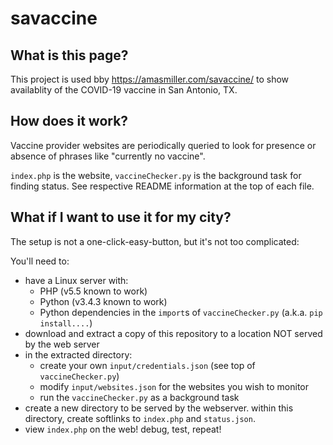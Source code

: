 # savaccine

## What is this page?

This project is used bby https://amasmiller.com/savaccine/ to show availablity of the COVID-19 vaccine in San Antonio, TX.

## How does it work?

Vaccine provider websites are periodically queried to look for presence or absence of phrases like "currently no vaccine".

`index.php` is the website, `vaccineChecker.py` is the background task for finding status.  See respective README information at the top of each file.

## What if I want to use it for my city?

The setup is not a one-click-easy-button, but it's not too complicated:

You'll need to:
* have a Linux server with:
    * PHP (v5.5 known to work) 
    * Python (v3.4.3 known to work)
    * Python dependencies in the `import`s of `vaccineChecker.py` (a.k.a. `pip install....`)
* download and extract a copy of this repository to a location NOT served by the web server
* in the extracted directory:
  * create your own `input/credentials.json` (see top of `vaccineChecker.py`)
  * modify `input/websites.json` for the websites you wish to monitor
  * run the `vaccineChecker.py` as a background task
* create a new directory to be served by the webserver.  within this directory, create softlinks to `index.php` and `status.json`.
* view `index.php` on the web!  debug, test, repeat!
